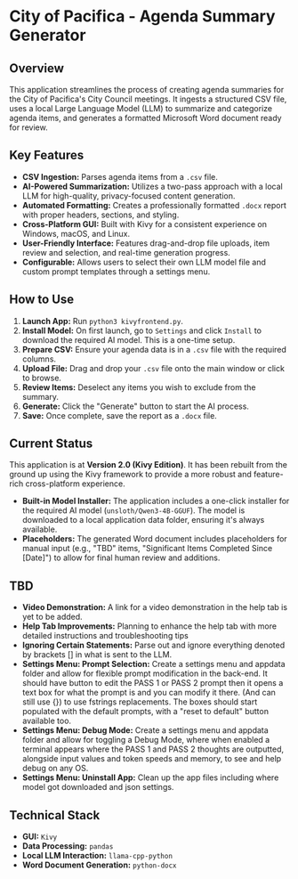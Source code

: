 # City of Pacifica - Agenda Summary Generator

## Overview
This application streamlines the process of creating agenda summaries for the City of Pacifica's City Council meetings. It ingests a structured CSV file, uses a local Large Language Model (LLM) to summarize and categorize agenda items, and generates a formatted Microsoft Word document ready for review.

## Key Features
*   **CSV Ingestion:** Parses agenda items from a `.csv` file.
*   **AI-Powered Summarization:** Utilizes a two-pass approach with a local LLM for high-quality, privacy-focused content generation.
*   **Automated Formatting:** Creates a professionally formatted `.docx` report with proper headers, sections, and styling.
*   **Cross-Platform GUI:** Built with Kivy for a consistent experience on Windows, macOS, and Linux.
*   **User-Friendly Interface:** Features drag-and-drop file uploads, item review and selection, and real-time generation progress.
*   **Configurable:** Allows users to select their own LLM model file and custom prompt templates through a settings menu.

## How to Use
1.  **Launch App:** Run `python3 kivyfrontend.py`.
2.  **Install Model:** On first launch, go to `Settings` and click `Install` to download the required AI model. This is a one-time setup.
3.  **Prepare CSV:** Ensure your agenda data is in a `.csv` file with the required columns.
4.  **Upload File:** Drag and drop your `.csv` file onto the main window or click to browse.
5.  **Review Items:** Deselect any items you wish to exclude from the summary.
6.  **Generate:** Click the "Generate" button to start the AI process.
7.  **Save:** Once complete, save the report as a `.docx` file.

## Current Status
This application is at **Version 2.0 (Kivy Edition)**. It has been rebuilt from the ground up using the Kivy framework to provide a more robust and feature-rich cross-platform experience.

*   **Built-in Model Installer:** The application includes a one-click installer for the required AI model (`unsloth/Qwen3-4B-GGUF`). The model is downloaded to a local application data folder, ensuring it's always available.
*   **Placeholders:** The generated Word document includes placeholders for manual input (e.g., "TBD" items, "Significant Items Completed Since [Date]") to allow for final human review and additions.

## TBD
*   **Video Demonstration:** A link for a video demonstration in the help tab is yet to be added.
*   **Help Tab Improvements:** Planning to enhance the help tab with more detailed instructions and troubleshooting tips
*   **Ignoring Certain Statements:** Parse out and ignore everything denoted by brackets [] in what is sent to the LLM.
*   **Settings Menu: Prompt Selection:** Create a settings menu and appdata folder and allow for flexible prompt modification in the back-end. It should have button to edit the PASS 1 or PASS 2 prompt then it opens a text box for what the prompt is and you can modify it there. (And can still use {}) to use fstrings replacements. The boxes should start populated with the default prompts, with a "reset to default" button available too.
*   **Settings Menu: Debug Mode:** Create a settings menu and appdata folder and allow for toggling a Debug Mode, where when enabled a terminal appears where the PASS 1 and PASS 2 thoughts are outputted, alongside input values and token speeds and memory, to see and help debug on any OS.
*   **Settings Menu: Uninstall App:** Clean up the app files including where model got downloaded and json settings.


## Technical Stack
*   **GUI:** `Kivy`
*   **Data Processing:** `pandas`
*   **Local LLM Interaction:** `llama-cpp-python`
*   **Word Document Generation:** `python-docx`
